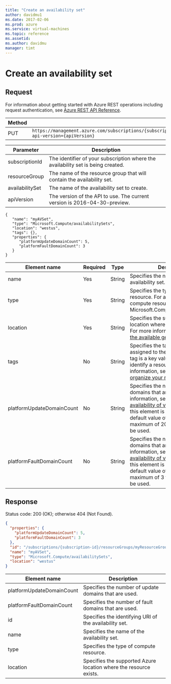```yaml
---
title: "Create an availability set"
author: davidmu1
ms.date: 2017-02-06
ms.prod: azure
ms.service: virtual-machines
ms.topic: reference
ms.assetid:
ms.author: davidmu
manager: timt
---
```


# Create an availability set   
    
## Request    

For information about getting started with Azure REST operations including request authentication, see [Azure REST API Reference](../../../index.md).    
    
| Method | Request URI |    
|--------|-------------|    
| PUT | `https://management.azure.com/subscriptions/{subscriptionId}/resourceGroups/{resourceGroup}/providers/Microsoft.Compute/availabilitySets/{availabilitySet}?api-version={apiVersion}` |    
    
| Parameter | Description |
| --------- | ----------- |
| subscriptionId | The identifier of your subscription where the availability set is being created. |
| resourceGroup | The name of the resource group that will contain the availability set. |
| availabilitySet | The name of the availability set to create. |
| apiVersion | The version of the API to use. The current version is 2016-04-30-preview. | 

```    
{     
   "name": "myAVSet",     
   "type": "Microsoft.Compute/availabilitySets",     
   "location": "westus",     
   "tags": {},     
   "properties": {     
      "platformUpdateDomainCount": 5,     
      "platformFaultDomainCount": 3     
   }     
}    
```    
    
| Element name | Required | Type | Description |    
|------------- |----------|------|-------------|    
| name | Yes | String | Specifies the name of the availability set. |    
| type | Yes | String | Specifies the type of compute resource. For availability sets, the compute resource is Microsoft.Compute/availabilitySets. |    
| location | Yes | String | Specifies the supported Azure location where the resource exists. For more information, see [List all the available geo-locations](../../../docs-ref-autogen/resources/subscriptions.json#Subscriptions_ListLocations). |    
| tags | No | String | Specifies the tags that will be assigned to the availability set. A tag is a key value pair used to identify a resource. For more information, see [Using tags to organize your resources](https://docs.microsoft.com/azure/azure-resource-manager/resource-group-using-tags/). |    
| platformUpdateDomainCount | No | String | Specifies the number of update domains that are used. For more information, see [Manage the availability of virtual machines](https://docs.microsoft.com/azure/virtual-machines/virtual-machines-windows-manage-availability?toc=%2fazure%2fvirtual-machines%2fwindows%2ftoc.json). If this element is not specified, the default value of 5 is used. A maximum of 20 fault domains can be used. |    
| platformFaultDomainCount | No | String |Specifies the number of fault domains that are used. For more information, see [Manage the availability of virtual machines](https://docs.microsoft.com/azure/virtual-machines/virtual-machines-windows-manage-availability?toc=%2fazure%2fvirtual-machines%2fwindows%2ftoc.json). If this element is not specified, the default value of 3 is used. A maximum of 3 fault domains can be used. |    
    
## Response    
 
Status code: 200 (OK); otherwise 404 (Not Found).    
    
```json    
{    
  "properties": {    
    "platformUpdateDomainCount": 5,    
    "platformFaultDomainCount": 3    
  },    
  "id": "/subscriptions/{subscription-id}/resourceGroups/myResourceGroup/providers/Microsoft.Compute/availabilitySets/myAVSet",    
  "name": "myAVSet",    
  "type": "Microsoft.Compute/availabilitySets",    
  "location": "westus"    
}    
```    
    
| Element name | Description |    
|--------------|-------------|    
| platformUpdateDomainCount | Specifies the number of update domains that are used. |    
| platformFaultDomainCount |Specifies the number of fault domains that are used. |    
| id | Specifies the identifying URI of the availability set. |    
| name | Specifies the name of the availability set. |    
| type | Specifies the type of compute resource. |    
| location | Specifies the supported Azure location where the resource exists. |